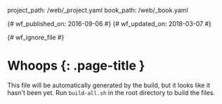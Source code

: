 project_path: /web/_project.yaml
book_path: /web/_book.yaml

{# wf_published_on: 2016-09-06 #}
{# wf_updated_on: 2018-03-07 #}

{# wf_ignore_file #}

# Whoops {: .page-title }

This file will be automatically generated by the build, but it looks like it
hasn't been yet. Run `build-all.sh` in the root directory to build the
files.


